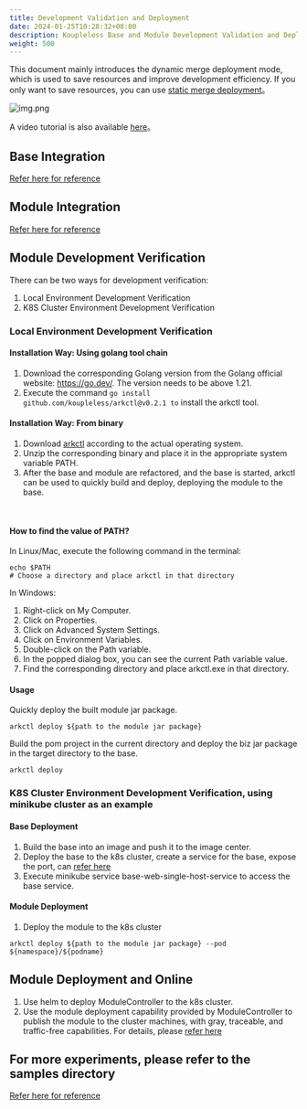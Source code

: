 ```yaml
---
title: Development Validation and Deployment
date: 2024-01-25T10:28:32+08:00
description: Koupleless Base and Module Development Validation and Deployment
weight: 500
---
```


This document mainly introduces the dynamic merge deployment mode, which is used to save resources and improve development efficiency. If you only want to save resources, you can use [static merge deployment](/docs/tutorials/module-development/static-merge-deployment/)。

![img.png](/img/build_and_deploy.png)

A video tutorial is also available [here](/docs/video-training/)。

## Base Integration
[Refer here for reference](/docs/tutorials/base-create/springboot-and-sofaboot)

## Module Integration
[Refer here for reference](/docs/tutorials/module-create/springboot-and-sofaboot)

## Module Development Verification
There can be two ways for development verification:
1. Local Environment Development Verification
2. K8S Cluster Environment Development Verification

### Local Environment Development Verification
#### Installation Way: Using golang tool chain

1. Download the corresponding Golang version from the Golang official website: https://go.dev/. The version needs to be above 1.21.
2. Execute the command `go install github.com/koupleless/arkctl@v0.2.1 to` install the arkctl tool.

#### Installation Way: From binary
1. Download [arkctl](https://github.com/koupleless/arkctl/releases/tag/v0.2.1) according to the actual operating system.
2. Unzip the corresponding binary and place it in the appropriate system variable PATH.
3. After the base and module are refactored, and the base is started, arkctl can be used to quickly build and deploy, deploying the module to the base.
<br/>

#### How to find the value of PATH?
In Linux/Mac, execute the following command in the terminal:
```shell
echo $PATH
# Choose a directory and place arkctl in that directory
```
In Windows:
1. Right-click on My Computer. 
2. Click on Properties. 
3. Click on Advanced System Settings. 
4. Click on Environment Variables. 
5. Double-click on the Path variable. 
6. In the popped dialog box, you can see the current Path variable value. 
7. Find the corresponding directory and place arkctl.exe in that directory.

#### Usage
Quickly deploy the built module jar package.
```shell
arkctl deploy ${path to the module jar package}
```
Build the pom project in the current directory and deploy the biz jar package in the target directory to the base.
```shell
arkctl deploy 
```
### K8S Cluster Environment Development Verification, using minikube cluster as an example
#### Base Deployment
1. Build the base into an image and push it to the image center.
2. Deploy the base to the k8s cluster, create a service for the base, expose the port, can [refer here](https://github.com/koupleless/module-controller/blob/main/config/samples/dynamic-stock-service.yaml)
3. Execute minikube service base-web-single-host-service to access the base service.

#### Module Deployment
1. Deploy the module to the k8s cluster
```shell
arkctl deploy ${path to the module jar package} --pod ${namespace}/${podname}
```

## Module Deployment and Online
1. Use helm to deploy ModuleController to the k8s cluster.
2. Use the module deployment capability provided by ModuleController to publish the module to the cluster machines, with gray, traceable, and traffic-free capabilities. For details, please [refer here](/docs/tutorials/module-operation/module-online-and-offline/)


## For more experiments, please refer to the samples directory

[Refer here for reference](https://github.com/koupleless/samples/tree/main)
